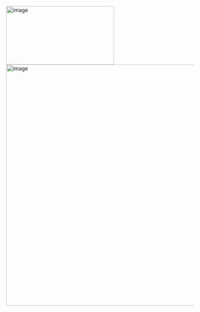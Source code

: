 <img width="290" height="157" alt="image" src="https://github.com/user-attachments/assets/39239899-d7dd-40a0-8649-8ad5f023b758" />

<img width="1104" height="648" alt="image" src="https://github.com/user-attachments/assets/d869ec26-be57-4d3c-937d-72345e98b089" />

